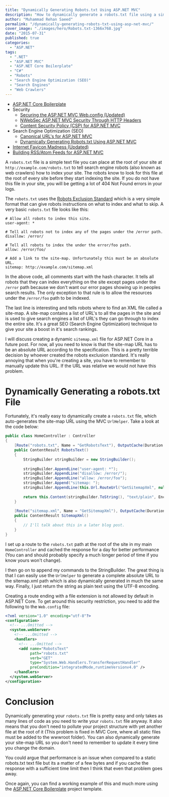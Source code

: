 ```yaml
---
title: "Dynamically Generating Robots.txt Using ASP.NET MVC"
description: "How to dynamically generate a robots.txt file using a simple ASP.NET MVC action method and only a few lines of code."
author: "Muhammad Rehan Saeed"
permalink: "/dynamically-generating-robots-txt-using-asp-net-mvc/"
cover_image: "./images/hero/Robots.txt-1366x768.jpg"
date: "2015-07-31"
published: true
categories:
  - "ASP.NET"
tags:
  - ".NET"
  - "ASP.NET MVC"
  - "ASP.NET Core Boilerplate"
  - "C#"
  - "Robots"
  - "Search Engine Optimization (SEO)"
  - "Search Engines"
  - "Web Crawlers"
---
```


- [ASP.NET Core Boilerplate](/asp-net-mvc-boilerplate/)
- Security
    - [Securing the ASP.NET MVC Web.config (Updated)](/securing-the-aspnet-mvc-web-config/)
    - [NWebSec ASP.NET MVC Security Through HTTP Headers](/nwebsec-asp-net-mvc-security-through-http-headers/)
    - [Content Security Policy (CSP) for ASP.NET MVC](/content-security-policy-for-asp-net-mvc/)
- Search Engine Optimization (SEO)
    - [Canonical URL's for ASP.NET MVC](/canonical-urls-for-asp-net-mvc/)
    - [Dynamically Generating Robots.txt Using ASP.NET MVC](/dynamically-generating-robots-txt-using-asp-net-mvc)
- [Internet Favicon Madness (Updated)](/internet-favicon-madness/)
- [Building RSS/Atom Feeds for ASP.NET MVC](/building-rssatom-feeds-for-asp-net-mvc/)

A `robots.txt` file is a simple text file you can place at the root of your site at `http://example.com/robots.txt` to tell search engine robots (also known as web crawlers) how to index your site. The robots know to look for this file at the root of every site before they start indexing the site. If you do not have this file in your site, you will be getting a lot of 404 Not Found errors in your logs.

The `robots.txt` uses the [Robots Exclusion Standard](http://en.wikipedia.org/wiki/Robots_exclusion_standard) which is a very simple format that can give robots instructions on what to index and what to skip. A very basic `robots.txt` file looks like this:

```
# Allow all robots to index this site.
user-agent: *

# Tell all robots not to index any of the pages under the /error path.
disallow: /error/

# Tell all robots to index the under the error/foo path.
allow: /error/foo/

# Add a link to the site-map. Unfortunately this must be an absolute URL.
sitemap: http://example.com/sitemap.xml
```

In the above code, all comments start with the hash character. It tells all robots that they can index everything on the site except pages under the `/error` path because we don't want our error pages showing up in peoples search results. The only exception to that rule is to allow the resources under the `/error/foo` path to be indexed.

The last line is interesting and tells robots where to find an XML file called a site-map. A site-map contains a list of URL's to all the pages in the site and is used to give search engines a list of URL's they can go through to index the entire site. It's a great SEO (Search Engine Optimization) technique to give your site a boost in it's search rankings.

I will discuss creating a dynamic `sitemap.xml` file for ASP.NET Core in a future post. For now, all you need to know is that the site-map URL has to be an absolute URL according to the specification. This is a pretty terrible decision by whoever created the robots exclusion standard. It's really annoying that when you're creating a site, you have to remember to manually update this URL. If the URL was relative we would not have this problem.

# Dynamically Generating a robots.txt File

Fortunately, it's really easy to dynamically create a `robots.txt` file, which auto-generates the site-map URL using the MVC `UrlHelper`. Take a look at the code below:

```cs
public class HomeController : Controller
{
    [Route("robots.txt", Name = "GetRobotsText"), OutputCache(Duration = 86400)]
    public ContentResult RobotsText()
    {
        StringBuilder stringBuilder = new StringBuilder();
        
        stringBuilder.AppendLine("user-agent: *");
        stringBuilder.AppendLine("disallow: /error/");
        stringBuilder.AppendLine("allow: /error/foo");
        stringBuilder.Append("sitemap: ");
        stringBuilder.AppendLine(this.Url.RouteUrl("GetSitemapXml", null, this.Request.Url.Scheme).TrimEnd('/'));
        
        return this.Content(stringBuilder.ToString(), "text/plain", Encoding.UTF8);
    }
    
    [Route("sitemap.xml", Name = "GetSitemapXml"), OutputCache(Duration = 86400)]
    public ContentResult SitemapXml()
    {
        // I'll talk about this in a later blog post.
    }
}
```

I set up a route to the `robots.txt` path at the root of the site in my main `HomeController` and cached the response for a day for better performance (You can and should probably specify a much longer period of time if you know yours won't change).

I then go on to append my commands to the StringBuilder. The great thing is that I can easily use the `UrlHelper` to generate a complete absolute URL to the sitemap.xml path which is also dynamically generated in much the same way. Finally, I just return the string as plain text using the UTF-8 encoding.

Creating a route ending with a file extension is not allowed by default in ASP.NET Core. To get around this security restriction, you need to add the following to the `Web.config` file:

```xml
<?xml version="1.0" encoding="utf-8"?>
<configuration>
  <!-- ...Omitted -->
  <system.webServer>
    <!-- ...Omitted -->
    <handlers>
      <!-- ...Omitted -->
      <add name="RobotsText" 
           path="robots.txt" 
           verb="GET" 
           type="System.Web.Handlers.TransferRequestHandler" 
           preCondition="integratedMode,runtimeVersionv4.0" />
    </handlers>
  </system.webServer>
</configuration>
```

# Conclusion

Dynamically generating your `robots.txt` file is pretty easy and only takes as many lines of code as you need to write your `robots.txt` file anyway. It also means that you don't need to pollute your project structure with yet another file at the root of it (This problem is fixed in MVC Core, where all static files must be added to the wwwroot folder). You can also dynamically generate your site-map URL so you don't need to remember to update it every time you change the domain.

You could argue that performance is an issue when compared to a static robots.txt text file but its a matter of a few bytes and if you cache the response with a sufficient time limit then I think that even that problem goes away.

Once again, you can find a working example of this and much more using the [ASP.NET Core Boilerplate](https://visualstudiogallery.msdn.microsoft.com/6cf50a48-fc1e-4eaf-9e82-0b2a6705ca7d) project template.
